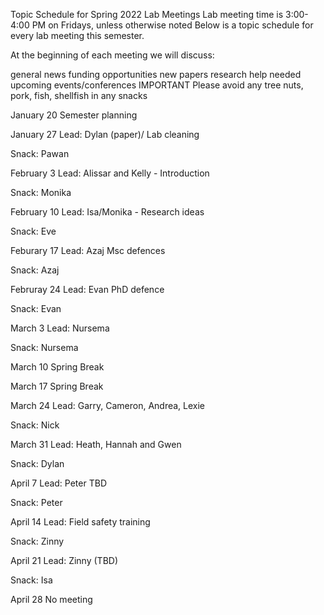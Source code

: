 Topic Schedule for Spring 2022 Lab Meetings
Lab meeting time is 3:00-4:00 PM on Fridays, unless otherwise noted
Below is a topic schedule for every lab meeting this semester.

At the beginning of each meeting we will discuss:

general news
funding opportunities
new papers
research help needed
upcoming events/conferences
IMPORTANT Please avoid any tree nuts, pork, fish, shellfish in any snacks

January 20
Semester planning

January 27
Lead: Dylan (paper)/ Lab cleaning

Snack: Pawan

February 3
Lead: Alissar and Kelly - Introduction

Snack: Monika

February 10
Lead: Isa/Monika - Research ideas

Snack: Eve

Feburary 17
Lead: Azaj Msc defences

Snack: Azaj

Februray 24
Lead: Evan PhD defence

Snack: Evan

March 3
Lead: Nursema

Snack: Nursema

March 10
Spring Break

March 17
Spring Break

March 24
Lead: Garry, Cameron, Andrea, Lexie

Snack: Nick

March 31
Lead: Heath, Hannah and Gwen

Snack: Dylan

April 7 
Lead: Peter TBD

Snack: Peter

April 14
Lead: Field safety training

Snack: Zinny

April 21
Lead: Zinny (TBD)

Snack: Isa

April 28
No meeting
